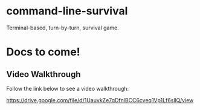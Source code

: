 # command-line-survival
Terminal-based, turn-by-turn, survival game.

# Docs to come!

## Video Walkthrough

Follow the link below to see a video walkthrough:

https://drive.google.com/file/d/1UauvkZe7qDfnlBCC6cveq1Vp1Lf6sllQ/view